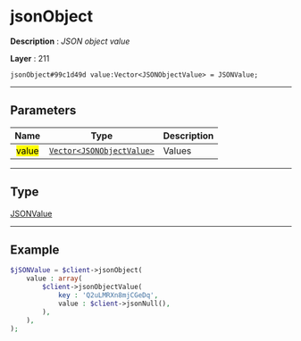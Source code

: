 # jsonObject

**Description** : *JSON object value*

**Layer** : 211

```tl
jsonObject#99c1d49d value:Vector<JSONObjectValue> = JSONValue;
```

---

## Parameters

| Name | Type | Description |
| :---: | :---: | :--- |
| <mark>value</mark> | [`Vector<JSONObjectValue>`](type/JSONObjectValue) | Values |

---

## Type

[JSONValue](type/JSONValue)

---

## Example

```php
$jSONValue = $client->jsonObject(
	value : array(
		$client->jsonObjectValue(
			key : 'Q2uLMRXn8mjCGeDq',
			value : $client->jsonNull(),
		),
	),
);
```